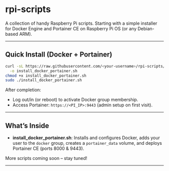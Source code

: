 # rpi-scripts

A collection of handy Raspberry Pi scripts. Starting with a simple installer for Docker Engine and Portainer CE on Raspberry Pi OS (or any Debian-based ARM).

---

## Quick Install (Docker + Portainer)

```bash
curl -sL https://raw.githubusercontent.com/<your-username>/rpi-scripts/main/install_docker_portainer.sh \
  -o install_docker_portainer.sh
chmod +x install_docker_portainer.sh
sudo ./install_docker_portainer.sh
```

After completion:

* Log out/in (or reboot) to activate Docker group membership.
* Access Portainer: `https://<PI_IP>:9443` (admin setup on first visit).

---

## What’s Inside

* **install\_docker\_portainer.sh**: Installs and configures Docker, adds your user to the `docker` group, creates a `portainer_data` volume, and deploys Portainer CE (ports 8000 & 9443).

More scripts coming soon – stay tuned!

---


